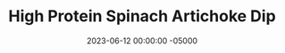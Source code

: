 ---
layout: post
title:  "High Protein Spinach Artichoke Dip"
date:   2023-06-12 00:00:00 -05000
categories: 
- Recipes
- Sauces, etc.
permalink: /recipes/spinach-artichoke-dip
image: /assets/Food/Spreads, Sauces, Toppings/Artichoke/artichoke-dip-cover.jpg
ing: artichokedip-ing
facts: artichokedip-facts
Prep: 5
Rest: 
Cook: 30
Source1: https://skinnyfitalicious.com/healthy-spinach-artichoke-dip/#recipe
Source2: 
tags: 
- artichoke spinach dip
- cottage cheese
- plain nonfat greek yogurt
- yogurt
- dip
- spread
- bake
- chopped
- spinach
- collard greens
- kale
- creamy
- super bowl
Description: Spinach Artichoke dip is a game day classic, but also a calorie bomb. I lightened it up here by avoiding all the extra cream and using minimal cheese, but still while preserving that great taste. This goes great with some carrots, crackers, or on a sandwich or salad.
Instructions: 
- Preheat oven to 400F, and spray a 9x13" baking dish with oil<br><br>

- In a large mixing bowl, combine together your yogurt and cottage cheese. If your cottage cheese wasn't previously blended (I typically blend my whole container when I buy it), you can use an electric mixer or an immersion blender here<br><br>

- Take your defrosted spinach and squeeze it dry with paper towels, and add to the bowl. Drain and rinse your artichokes with a strainer, cut them into a small dice, and add to the bowl<br><br>

- Mix in the rest of the ingredients (besides the parmesean) - shredded cheese, minced garlic, hot sauce, mustard, garlic and onion powder, pepper, and salt<br><br>
- <center><img src="/assets/Food/Spreads, Sauces, Toppings/Artichoke/artichoke-4.jpg" alt="" class="instruction-image"></center><br>

- Transfer your mix to your pan and top with the grated parmesean cheese<br><br>

- Bake (uncovered) for 25 minutes at 400F. Broil the top for 5 minutes after to brown the cheese (if your broiler works unlike mine lol), and serve warm
- <center><img src="/assets/Food/Spreads, Sauces, Toppings/Artichoke/artichoke-6.jpg" alt="" class="instruction-image"></center>
---